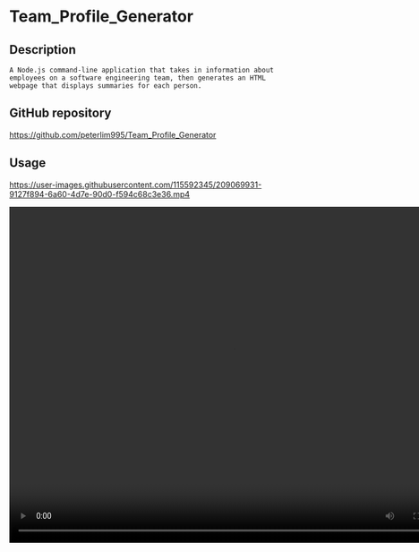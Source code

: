 # Team_Profile_Generator

## Description

```
A Node.js command-line application that takes in information about employees on a software engineering team, then generates an HTML webpage that displays summaries for each person.

```

## GitHub repository

https://github.com/peterlim995/Team_Profile_Generator



## Usage

https://user-images.githubusercontent.com/115592345/209069931-9127f894-6a60-4d7e-90d0-f594c68c3e36.mp4


<video width="800" height="600" controls>
  <source src="https://user-images.githubusercontent.com/115592345/209069931-9127f894-6a60-4d7e-90d0-f594c68c3e36.mp4" type="video/mp4">
  
</video>

